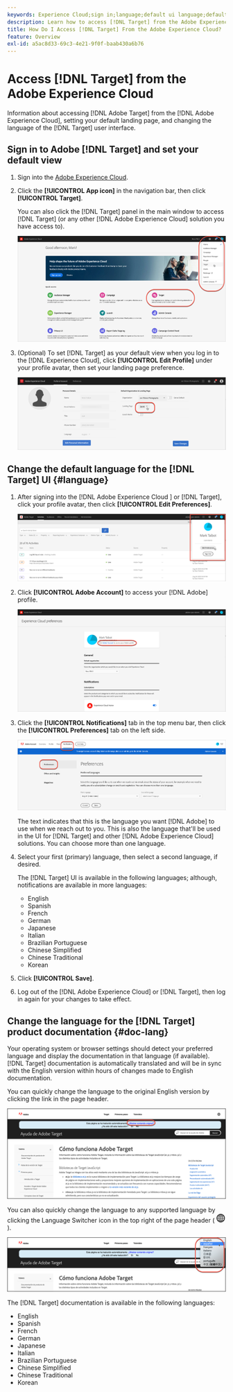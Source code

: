 ```yaml
---
keywords: Experience Cloud;sign in;language;default ui language;default language
description: Learn how to access [!DNL Target] from the Adobe Experience Cloud, set your default view, and change the language of the [!DNL Target] UI and documentation.
title: How Do I Access [!DNL Target] From the Adobe Experience Cloud?
feature: Overview
exl-id: a5ac8d33-69c3-4e21-9f0f-baab430a6b76
---
```

# Access [!DNL Target] from the Adobe Experience Cloud

Information about accessing [!DNL Adobe Target] from the [!DNL Adobe Experience Cloud], setting your default landing page, and changing the language of the [!DNL Target] user interface.

## Sign in to Adobe [!DNL Target] and set your default view

1. Sign into the [Adobe Experience Cloud](https://experience.adobe.com/).

1. Click the **[!UICONTROL App icon]** in the navigation bar, then click **[!UICONTROL Target]**.

   You can also click the [!DNL Target] panel in the main window to access [!DNL Target] (or any other [!DNL Adobe Experience Cloud] solution you have access to).

   ![application icon](/help/main/c-intro/assets/appmenu-new.png)

1. (Optional) To set [!DNL Target] as your default view when you log in to the [!DNL Experience Cloud], click **[!UICONTROL Edit Profile]** under your profile avatar, then set your landing page preference.

   ![Landing page](/help/main/c-intro/assets/pagepref-new.png)

## Change the default language for the [!DNL Target] UI {#language}

1. After signing into the [!DNL Adobe Experience Cloud ] or [!DNL Target], click your profile avatar, then click **[!UICONTROL Edit Preferences]**.

   ![Edit profile](/help/main/c-intro/assets/change-language.png)

1. Click **[!UICONTROL Adobe Account]** to access your [!DNL Adobe] profile.

   ![Adobe Account](/help/main/c-intro/assets/adobe-account.png)

1. Click the **[!UICONTROL Notifications]** tab in the top menu bar, then click the **[!UICONTROL Preferences]** tab on the left side.

   ![Preferred languages](/help/main/c-intro/assets/prefered-language.png)

   The text indicates that this is the language you want [!DNL Adobe] to use when we reach out to you. This is also the language that'll be used in the UI for [!DNL Target] and other [!DNL Adobe Experience Cloud] solutions. You can choose more than one language.

1. Select your first (primary) language, then select a second language, if desired.

   The [!DNL Target] UI is available in the following languages; although, notifications are available in more languages:

   * English
   * Spanish
   * French
   * German
   * Japanese
   * Italian
   * Brazilian Portuguese
   * Chinese Simplified
   * Chinese Traditional
   * Korean

1. Click **[!UICONTROL Save]**.

1. Log out of the [!DNL Adobe Experience Cloud] or [!DNL Target], then log in again for your changes to take effect.

## Change the language for the [!DNL Target] product documentation {#doc-lang}

Your operating system or browser settings should detect your preferred language and display the documentation in that language (if available). [!DNL Target] documentation is automatically translated and will be in sync with the English version within hours of changes made to English documentation.

You can quickly change the language to the original English version by clicking the link in the page header.

![Change to original language](/help/main/c-intro/assets/mt-original.png)

You can also quickly change the language to any supported language by clicking the Language Switcher icon in the top right of the page header ( ![language switcher](/help/main/c-intro/assets/icon-language-switcher.png) ).

![language switcher](/help/main/c-intro/assets/language-switcher.png)

The [!DNL Target] documentation is available in the following languages:

* English
* Spanish
* French
* German
* Japanese
* Italian
* Brazilian Portuguese
* Chinese Simplified
* Chinese Traditional
* Korean
